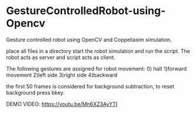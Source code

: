 # GestureControlledRobot-using-Opencv
Gesture controlled robot using OpenCV and Coppeliasim simulation.

place all files in a directory
start the robot simulation and run the script.
The robot acts as server and script acts as client.

The following gestures are assigned for robot movement:
  0) halt
  1)forward movement
  2)left side
  3)right side
  4)backward
  
the first 50 frames is considered for background subtraction, to reset background press bkey.

  
DEMO VIDEO: https://youtu.be/Mn6XZ3AyYTI
